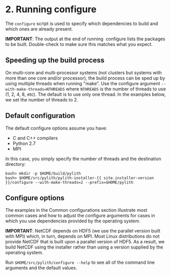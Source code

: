 # 2. Running configure

The `configure` script is used to specify which dependencies to build and which ones are already present.

**IMPORTANT**: The output at the end of running  configure lists the packages to be built. Double-check to make sure
this matches what you expect.

## Speeding up the build process

On multi-core and multi-processor systems (not clusters but systems with more than one core and/or processor), the build
process can be sped up by using multiple threads when running "make". Use the configure argument
`--with-make-threads=NTHREADS` where `NTHREADS` is the number of threads to use (1, 2, 4, 8, etc). The default is to
use only one thread. In the examples below, we set the number of threads to 2.

## Default configuration

The default configure options assume you have:

* C and C++ compilers
* Python 2.7
* MPI

In this case, you simply specify the number of threads and the destination directory:
```
bash> mkdir -p $HOME/build/pylith
bash> $HOME/src/pylith/pylith-installer-{{ site.installer-version }}/configure --with-make-threads=2 --prefix=$HOME/pylith
```

## Configure options

The examples in the Common configurations section illustrate most common cases and how to adjust the configure arguments for cases in which you use dependencies provided by the operating system.

**IMPORTANT**: NetCDF depends on HDF5 (we use the parallel version built with MPI) which, in turn, depends on MPI. Most
Linux distributions do not provide NetCDF that is built upon a parallel version of HDF5. As a result, we build NetCDF
using the installer rather than using a version supplied by the operating system.

Run `$HOME/src/pylith/configure --help` to see all of the command line arguments and the default values.
